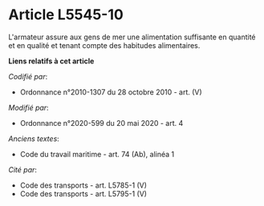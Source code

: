 # Article L5545-10

L'armateur assure aux gens de mer une alimentation suffisante en quantité et en qualité et tenant compte des habitudes
alimentaires.

**Liens relatifs à cet article**

_Codifié par_:

  - Ordonnance n°2010-1307 du 28 octobre 2010 - art. (V)

_Modifié par_:

  - Ordonnance n°2020-599 du 20 mai 2020 - art. 4

_Anciens textes_:

  - Code du travail maritime - art. 74 (Ab), alinéa 1

_Cité par_:

  - Code des transports - art. L5785-1 (V)
  - Code des transports - art. L5795-1 (V)
